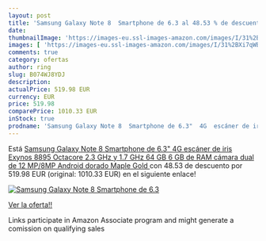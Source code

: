 ```yaml
---
layout: post
title: 'Samsung Galaxy Note 8  Smartphone de 6.3 al 48.53 % de descuento'
date: 
thumbnailImage: 'https://images-eu.ssl-images-amazon.com/images/I/31%2BXi7qWBoL._SL200_.jpg'
images: [ 'https://images-eu.ssl-images-amazon.com/images/I/31%2BXi7qWBoL._SL200_.jpg' ]
comments: true
category: ofertas
author: ring
slug: B074WJ8YDJ
description:
actualPrice: 519.98 EUR
currency: EUR
price: 519.98
comparePrice: 1010.33 EUR
inStock: true
prodname: 'Samsung Galaxy Note 8  Smartphone de 6.3"  4G  escáner de iris  Exynos 8895 Octacore 2.3 GHz y 1.7 GHz  64 GB  6 GB de RAM  cámara dual de 12 MP/8MP  Android   dorado  Maple Gold '
---
```


Está [Samsung Galaxy Note 8  Smartphone de 6.3"  4G  escáner de iris  Exynos 8895 Octacore 2.3 GHz y 1.7 GHz  64 GB  6 GB de RAM  cámara dual de 12 MP/8MP  Android   dorado  Maple Gold ](https://www.amazon.es/dp/B074WJ8YDJ/?tag=tolees-21) con 48.53 de descuento por 519.98 EUR (original: 1010.33 EUR) en el siguiente enlace!

[![Samsung Galaxy Note 8  Smartphone de 6.3](https://images-eu.ssl-images-amazon.com/images/I/31%2BXi7qWBoL._SL200_.jpg)](https://www.amazon.es/dp/B074WJ8YDJ/?tag=tolees-21)

[Ver la oferta!!](https://www.amazon.es/dp/B074WJ8YDJ/?tag=tolees-21)

Links participate in Amazon Associate program and might generate a comission on qualifying sales


